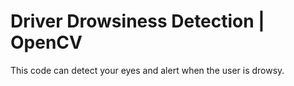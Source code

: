 # Driver Drowsiness Detection | OpenCV
This code can detect your eyes and alert when the user is drowsy.